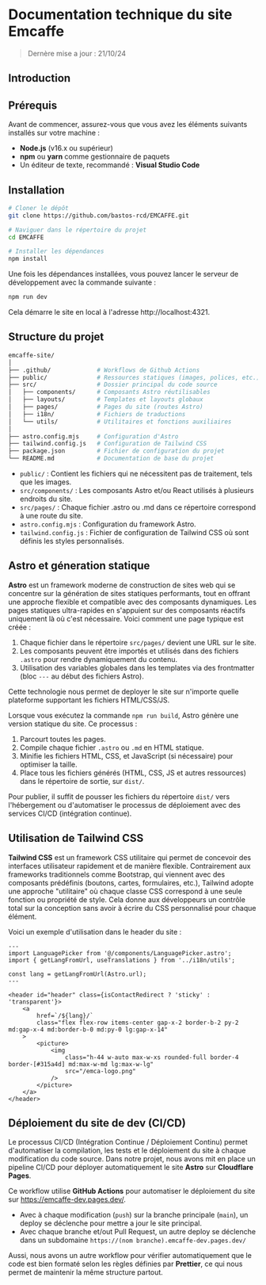 # Documentation technique du site Emcaffe

> Dernère mise a jour : 21/10/24

## Introduction

## Prérequis

Avant de commencer, assurez-vous que vous avez les éléments suivants installés sur votre machine :

-   **Node.js** (v16.x ou supérieur)
-   **npm** ou **yarn** comme gestionnaire de paquets
-   Un éditeur de texte, recommandé : **Visual Studio Code**

## Installation

```bash
# Cloner le dépôt
git clone https://github.com/bastos-rcd/EMCAFFE.git

# Naviguer dans le répertoire du projet
cd EMCAFFE

# Installer les dépendances
npm install
```

Une fois les dépendances installées, vous pouvez lancer le serveur de développement avec la commande suivante :

```bash
npm run dev
```

Cela démarre le site en local à l'adresse http://localhost:4321.

## Structure du projet

```bash
emcaffe-site/
│
├── .github/             # Workflows de Github Actions
├── public/              # Ressources statiques (images, polices, etc.)
├── src/                 # Dossier principal du code source
│   ├── components/      # Composants Astro réutilisables
│   ├── layouts/         # Templates et layouts globaux
│   ├── pages/           # Pages du site (routes Astro)
│   ├── i18n/            # Fichiers de traductions
│   └── utils/           # Utilitaires et fonctions auxiliaires
│
├── astro.config.mjs     # Configuration d'Astro
├── tailwind.config.js   # Configuration de Tailwind CSS
├── package.json         # Fichier de configuration du projet
└── README.md            # Documentation de base du projet
```

-   `public/` : Contient les fichiers qui ne nécessitent pas de traitement, tels que les images.
-   `src/components/` : Les composants Astro et/ou React utilisés à plusieurs endroits du site.
-   `src/pages/` : Chaque fichier .astro ou .md dans ce répertoire correspond à une route du site.
-   `astro.config.mjs` : Configuration du framework Astro.
-   `tailwind.config.js` : Fichier de configuration de Tailwind CSS où sont définis les styles personnalisés.

## Astro et géneration statique

**Astro** est un framework moderne de construction de sites web qui se concentre sur la génération de sites statiques performants, tout en offrant une approche flexible et compatible avec des composants dynamiques. Les pages statiques ultra-rapides en s'appuient sur des composants réactifs uniquement là où c'est nécessaire. Voici comment une page typique est créée :

1. Chaque fichier dans le répertoire `src/pages/` devient une URL sur le site.
2. Les composants peuvent être importés et utilisés dans des fichiers `.astro` pour rendre dynamiquement du contenu.
3. Utilisation des variables globales dans les templates via des frontmatter (bloc `---` au début des fichiers Astro).

Cette technologie nous permet de deployer le site sur n'importe quelle plateforme supportant les fichiers HTML/CSS/JS.

Lorsque vous exécutez la commande `npm run build`, Astro génère une version statique du site. Ce processus :

1. Parcourt toutes les pages.
2. Compile chaque fichier `.astro` ou `.md` en HTML statique.
3. Minifie les fichiers HTML, CSS, et JavaScript (si nécessaire) pour optimiser la taille.
4. Place tous les fichiers générés (HTML, CSS, JS et autres ressources) dans le répertoire de sortie, sur `dist/`.

Pour publier, il suffit de pousser les fichiers du répertoire `dist/` vers l'hébergement ou d'automatiser le processus de déploiement avec des services CI/CD (intégration continue).

## Utilisation de Tailwind CSS

**Tailwind CSS** est un framework CSS utilitaire qui permet de concevoir des interfaces utilisateur rapidement et de manière flexible. Contrairement aux frameworks traditionnels comme Bootstrap, qui viennent avec des composants prédéfinis (boutons, cartes, formulaires, etc.), Tailwind adopte une approche "utilitaire" où chaque classe CSS correspond à une seule fonction ou propriété de style. Cela donne aux développeurs un contrôle total sur la conception sans avoir à écrire du CSS personnalisé pour chaque élément.

Voici un exemple d'utilisation dans le header du site :

```astro
---
import LanguagePicker from '@/components/LanguagePicker.astro';
import { getLangFromUrl, useTranslations } from '../i18n/utils';

const lang = getLangFromUrl(Astro.url);
---

<header id="header" class={isContactRedirect ? 'sticky' : 'transparent'}>
	<a
		href=`/${lang}/`
		class="flex flex-row items-center gap-x-2 border-b-2 py-2 md:gap-x-4 md:border-b-0 md:py-0 lg:gap-x-14"
	>
		<picture>
			<img
				class="h-44 w-auto max-w-xs rounded-full border-4 border-[#315a4d] md:max-w-md lg:max-w-lg"
				src="/emca-logo.png"
			/>
		</picture>
	</a>
</header>
```

## Déploiement du site de dev (CI/CD)

Le processus CI/CD (Intégration Continue / Déploiement Continu) permet d'automatiser la compilation, les tests et le déploiement du site à chaque modification du code source. Dans notre projet, nous avons mit en place un pipeline CI/CD pour déployer automatiquement le site **Astro** sur **Cloudflare Pages**.

Ce workflow utilise **GitHub Actions** pour automatiser le déploiement du site sur https://emcaffe-dev.pages.dev/.

-   Avec à chaque modification (`push`) sur la branche principale (`main`), un deploy se déclenche pour mettre a jour le site principal.
-   Avec chaque branche et/out Pull Request, un autre deploy se déclenche dans un subdomaine `https://(nom branche).emcaffe-dev.pages.dev/`

Aussi, nous avons un autre workflow pour vérifier automatiquement que le code est bien formaté selon les règles définies par **Prettier**, ce qui nous permet de maintenir la même structure partout.
